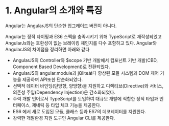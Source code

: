 # 1. Angular의 소개와 특징

Angular는 AngularJS의 단순한 업그레이드 버전이 아니다.

Angular는 정적 타이핑과 ES6 스펙을 충족시키기 위해 TypeScript로 재작성되었고 AngularJs와는 호환성이 없는 브레이킹 체인지를 다수 포함하고 있다. Angular와 AngularJS의 차이점을 정리하면 아래와 같다

- AngularJS의 Controller와 $scope 기반 개발에서 컴포넌트 기반 개발(CBD, Component Based Development)로 전환되었다.
- AngularJS의 angular.module과 jQlite보다 향상된 모듈 시스템과 DOM 제어 기능을 제공하며 API또한 단순화되었다.
- 선택적 데이터 바인딩(단방향, 양방향)을 지원하고 디렉티브(Directive)와 서비스, 의존성 주입(Dependency Injection)은 간소화되었다.
- 주력 개발 언어로서 TypeScript를 도입하여 대규모 개발에 적합한 정적 타입과 인터페이스, 제네릭 등 타입 체크 기능을 제공한다.
- ES6 에서 새로 도입된 모듈, 클래스 등과 ES7의 데코레이터를 지원한다.
- 강력한 개발환경 지원 도구인 Angular CLI를 제공한다.